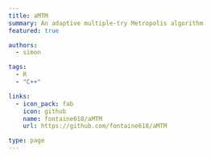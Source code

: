 ```yaml
---
title: aMTM
summary: An adaptive multiple-try Metropolis algorithm 
featured: true

authors: 
  - simon

tags:
  - R
  - "C++"

links:
  - icon_pack: fab
    icon: github
    name: fontaine618/aMTM
    url: https://github.com/fontaine618/aMTM

type: page
---
```


